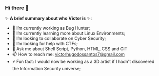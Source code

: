 ### Hi there 👋

✨ **A brief summary about who Victor is** ✨:

- 🔭 I’m currently working as Bug Hunter;
- 🌱 I’m currently learning more about Linux Environments;
- 👯 I’m looking to collaborate on Cyber Security;
- 🤔 I’m looking for help with CTFs;
- 💬 Ask me about Shell Script, Python, HTML, CSS and GIT
- 📫 How to reach me: victorhugodossantos7@gmail.com
- ⚡ Fun fact: I would now be working as a 3D artist if I hadn't discovered the Information Security universe;

